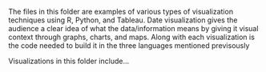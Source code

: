 The files in this folder are examples of various types of visualization techniques using R, Python, and Tableau.  Date visualization gives the audience a clear idea of what the data/information means by giving it visual context through graphs, charts, and maps.  Along with each visualization is the code needed to build it in the three languages mentioned previsously

Visualizations in this folder include...

